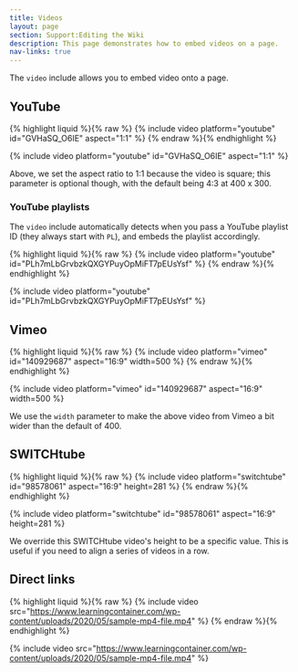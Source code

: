 ```yaml
---
title: Videos
layout: page
section: Support:Editing the Wiki
description: This page demonstrates how to embed videos on a page.
nav-links: true
---
```


The `video` include allows you to embed video onto a page.

## YouTube

{% highlight liquid %}{% raw %}
{% include video platform="youtube" id="GVHaSQ_O6IE" aspect="1:1" %}
{% endraw %}{% endhighlight %}

{% include video platform="youtube" id="GVHaSQ_O6IE" aspect="1:1" %}

Above, we set the aspect ratio to 1:1 because the video is square; this
parameter is optional though, with the default being 4:3 at 400 x 300.

### YouTube playlists

The `video` include automatically detects when you pass a YouTube playlist ID
(they always start with `PL`), and embeds the playlist accordingly.

{% highlight liquid %}{% raw %}
{% include video platform="youtube" id="PLh7mLbGrvbzkQXGYPuyOpMiFT7pEUsYsf" %}
{% endraw %}{% endhighlight %}

{% include video platform="youtube" id="PLh7mLbGrvbzkQXGYPuyOpMiFT7pEUsYsf" %}

## Vimeo

{% highlight liquid %}{% raw %}
{% include video platform="vimeo" id="140929687" aspect="16:9" width=500 %}
{% endraw %}{% endhighlight %}

{% include video platform="vimeo" id="140929687" aspect="16:9" width=500 %}

We use the `width` parameter to make the above video from Vimeo a bit wider than the default of 400.

## SWITCHtube

{% highlight liquid %}{% raw %}
{% include video platform="switchtube" id="98578061" aspect="16:9" height=281 %}
{% endraw %}{% endhighlight %}

{% include video platform="switchtube" id="98578061" aspect="16:9" height=281 %}

We override this SWITCHtube video's height to be a specific value.
This is useful if you need to align a series of videos in a row.

## Direct links

{% highlight liquid %}{% raw %}
{% include video src="https://www.learningcontainer.com/wp-content/uploads/2020/05/sample-mp4-file.mp4" %}
{% endraw %}{% endhighlight %}

{% include video src="https://www.learningcontainer.com/wp-content/uploads/2020/05/sample-mp4-file.mp4" %}
